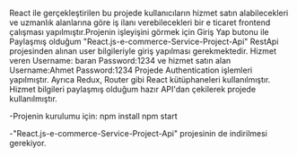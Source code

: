 
React ile gerçekleştirilen bu projede kullanıcıların hizmet satın alabilecekleri ve uzmanlık alanlarına göre iş ilanı verebilecekleri bir e ticaret frontend çalışması yapılmıştır.Projenin işleyişini görmek için Giriş Yap butonu ile Paylaşmış olduğum "React.js-e-commerce-Service-Project-Api" RestApi projesinden alınan user bilgileriyle giriş yapılması gerekmektedir. Hizmet veren Username: baran Password:1234 ve hizmet satın alan Username:Ahmet Password:1234  Projede Authentication işlemleri yapılmıştır. Ayrıca Redux, Router gibi React kütüphaneleri kullanılmıştır. Hizmet bilgileri paylaşmış olduğum hazır API'dan çekilerek projede kullanılmıştır.

-Projenin kurulumu için: npm install npm start

-"React.js-e-commerce-Service-Project-Api" projesinin de indirilmesi gerekiyor.





 

